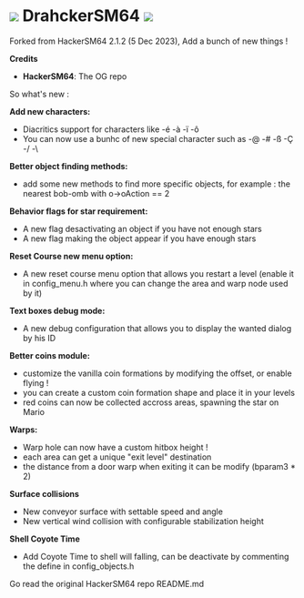 # ![](https://media.discordapp.net/attachments/731330616158716004/785283273759653918/party_sonic.gif?ex=6662ebca&is=66619a4a&hm=2e481bff7c1862c36cb1aef0fd5a6e03102a96eed8a8e8edcbd39cdf8c350380&) DrahckerSM64 ![](https://media.discordapp.net/attachments/731330616158716004/785283273759653918/party_sonic.gif?ex=6662ebca&is=66619a4a&hm=2e481bff7c1862c36cb1aef0fd5a6e03102a96eed8a8e8edcbd39cdf8c350380&)

Forked from HackerSM64 2.1.2 (5 Dec 2023), Add a bunch of new things !

**Credits**
- **HackerSM64**: The OG repo

So what's new :

**Add new characters:**
- Diacritics support for characters like -é -à -ï -ô
- You can now use a bunhc of new special character such as -@ -# -ß -Ç -/ -\

**Better object finding methods:**
- add some new methods to find more specific objects, for example : the nearest bob-omb with o->oAction == 2

**Behavior flags for star requirement:**
- A new flag desactivating an object if you have not enough stars
- A new flag making the object appear if you have enough stars

**Reset Course new menu option:**
- A new reset course menu option that allows you restart a level (enable it in config_menu.h where you can change the area and warp node used by it)

**Text boxes debug mode:**
- A new debug configuration that allows you to display the wanted dialog by his ID

**Better coins module:**
- customize the vanilla coin formations by modifying the offset, or enable flying !
- you can create a custom coin formation shape and place it in your levels
- red coins can now be collected accross areas, spawning the star on Mario

**Warps:**
- Warp hole can now have a custom hitbox height !
- each area can get a unique "exit level" destination
- the distance from a door warp when exiting it can be modify (bparam3 * 2)

**Surface collisions**
- New conveyor surface with settable speed and angle
- New vertical wind collision with configurable stabilization height

**Shell Coyote Time**
- Add Coyote Time to shell will falling, can be deactivate by commenting the define in config_objects.h


Go read the original HackerSM64 repo README.md

